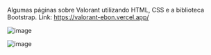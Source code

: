 Algumas páginas sobre Valorant utilizando HTML, CSS e a biblioteca Bootstrap. Link: https://valorant-ebon.vercel.app/

![image](https://user-images.githubusercontent.com/99039864/195963648-7133082b-3a0b-449c-b1df-5088e86a898a.png)

![image](https://user-images.githubusercontent.com/99039864/195963719-a5c82ed7-21c2-45c4-aa61-0adc7ac874ac.png)
